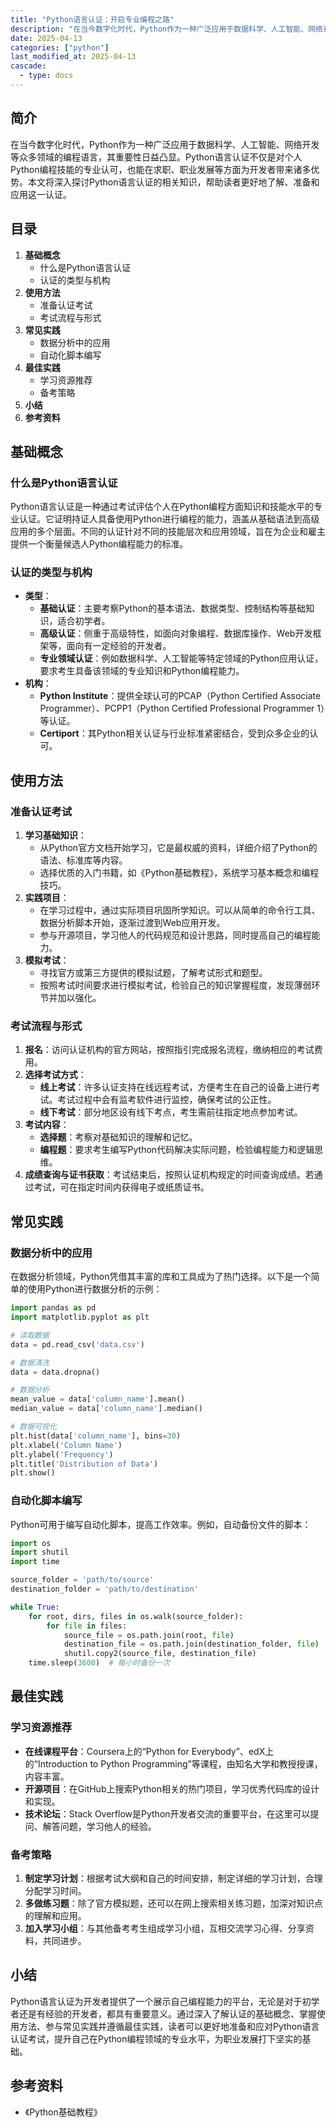 ```yaml
---
title: "Python语言认证：开启专业编程之路"
description: "在当今数字化时代，Python作为一种广泛应用于数据科学、人工智能、网络开发等众多领域的编程语言，其重要性日益凸显。Python语言认证不仅是对个人Python编程技能的专业认可，也能在求职、职业发展等方面为开发者带来诸多优势。本文将深入探讨Python语言认证的相关知识，帮助读者更好地了解、准备和应用这一认证。"
date: 2025-04-13
categories: ["python"]
last_modified_at: 2025-04-13
cascade:
  - type: docs
---
```



## 简介
在当今数字化时代，Python作为一种广泛应用于数据科学、人工智能、网络开发等众多领域的编程语言，其重要性日益凸显。Python语言认证不仅是对个人Python编程技能的专业认可，也能在求职、职业发展等方面为开发者带来诸多优势。本文将深入探讨Python语言认证的相关知识，帮助读者更好地了解、准备和应用这一认证。

<!-- more -->
## 目录
1. **基础概念**
    - 什么是Python语言认证
    - 认证的类型与机构
2. **使用方法**
    - 准备认证考试
    - 考试流程与形式
3. **常见实践**
    - 数据分析中的应用
    - 自动化脚本编写
4. **最佳实践**
    - 学习资源推荐
    - 备考策略
5. **小结**
6. **参考资料**

## 基础概念
### 什么是Python语言认证
Python语言认证是一种通过考试评估个人在Python编程方面知识和技能水平的专业认证。它证明持证人具备使用Python进行编程的能力，涵盖从基础语法到高级应用的多个层面。不同的认证针对不同的技能层次和应用领域，旨在为企业和雇主提供一个衡量候选人Python编程能力的标准。

### 认证的类型与机构
- **类型**：
    - **基础认证**：主要考察Python的基本语法、数据类型、控制结构等基础知识，适合初学者。
    - **高级认证**：侧重于高级特性，如面向对象编程、数据库操作、Web开发框架等，面向有一定经验的开发者。
    - **专业领域认证**：例如数据科学、人工智能等特定领域的Python应用认证，要求考生具备该领域的专业知识和Python编程能力。
- **机构**：
    - **Python Institute**：提供全球认可的PCAP（Python Certified Associate Programmer）、PCPP1（Python Certified Professional Programmer 1）等认证。
    - **Certiport**：其Python相关认证与行业标准紧密结合，受到众多企业的认可。

## 使用方法
### 准备认证考试
1. **学习基础知识**：
    - 从Python官方文档开始学习，它是最权威的资料，详细介绍了Python的语法、标准库等内容。
    - 选择优质的入门书籍，如《Python基础教程》，系统学习基本概念和编程技巧。
2. **实践项目**：
    - 在学习过程中，通过实际项目巩固所学知识。可以从简单的命令行工具、数据分析脚本开始，逐渐过渡到Web应用开发。
    - 参与开源项目，学习他人的代码规范和设计思路，同时提高自己的编程能力。
3. **模拟考试**：
    - 寻找官方或第三方提供的模拟试题，了解考试形式和题型。
    - 按照考试时间要求进行模拟考试，检验自己的知识掌握程度，发现薄弱环节并加以强化。

### 考试流程与形式
1. **报名**：访问认证机构的官方网站，按照指引完成报名流程，缴纳相应的考试费用。
2. **选择考试方式**：
    - **线上考试**：许多认证支持在线远程考试，方便考生在自己的设备上进行考试。考试过程中会有监考软件进行监控，确保考试的公正性。
    - **线下考试**：部分地区设有线下考点，考生需前往指定地点参加考试。
3. **考试内容**：
    - **选择题**：考察对基础知识的理解和记忆。
    - **编程题**：要求考生编写Python代码解决实际问题，检验编程能力和逻辑思维。
4. **成绩查询与证书获取**：考试结束后，按照认证机构规定的时间查询成绩。若通过考试，可在指定时间内获得电子或纸质证书。

## 常见实践
### 数据分析中的应用
在数据分析领域，Python凭借其丰富的库和工具成为了热门选择。以下是一个简单的使用Python进行数据分析的示例：

```python
import pandas as pd
import matplotlib.pyplot as plt

# 读取数据
data = pd.read_csv('data.csv')

# 数据清洗
data = data.dropna()

# 数据分析
mean_value = data['column_name'].mean()
median_value = data['column_name'].median()

# 数据可视化
plt.hist(data['column_name'], bins=30)
plt.xlabel('Column Name')
plt.ylabel('Frequency')
plt.title('Distribution of Data')
plt.show()
```

### 自动化脚本编写
Python可用于编写自动化脚本，提高工作效率。例如，自动备份文件的脚本：

```python
import os
import shutil
import time

source_folder = 'path/to/source'
destination_folder = 'path/to/destination'

while True:
    for root, dirs, files in os.walk(source_folder):
        for file in files:
            source_file = os.path.join(root, file)
            destination_file = os.path.join(destination_folder, file)
            shutil.copy2(source_file, destination_file)
    time.sleep(3600)  # 每小时备份一次
```

## 最佳实践
### 学习资源推荐
- **在线课程平台**：Coursera上的“Python for Everybody”、edX上的“Introduction to Python Programming”等课程，由知名大学和教授授课，内容丰富。
- **开源项目**：在GitHub上搜索Python相关的热门项目，学习优秀代码库的设计和实现。
- **技术论坛**：Stack Overflow是Python开发者交流的重要平台，在这里可以提问、解答问题，学习他人的经验。

### 备考策略
1. **制定学习计划**：根据考试大纲和自己的时间安排，制定详细的学习计划，合理分配学习时间。
2. **多做练习题**：除了官方模拟题，还可以在网上搜索相关练习题，加深对知识点的理解和应用。
3. **加入学习小组**：与其他备考考生组成学习小组，互相交流学习心得、分享资料，共同进步。

## 小结
Python语言认证为开发者提供了一个展示自己编程能力的平台，无论是对于初学者还是有经验的开发者，都具有重要意义。通过深入了解认证的基础概念、掌握使用方法、参与常见实践并遵循最佳实践，读者可以更好地准备和应对Python语言认证考试，提升自己在Python编程领域的专业水平，为职业发展打下坚实的基础。

## 参考资料
- 《Python基础教程》